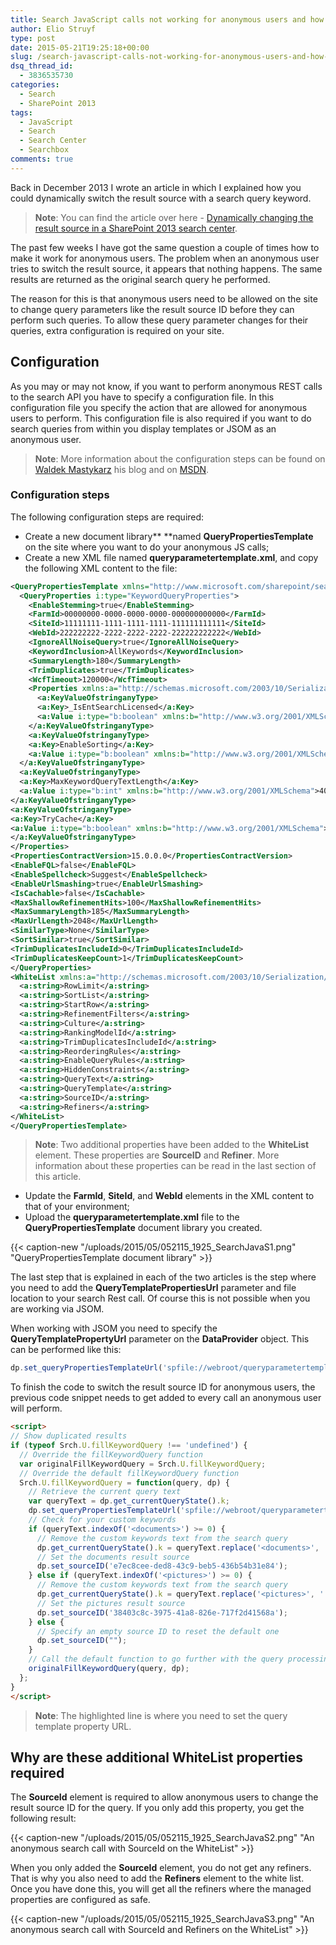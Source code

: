 ```yaml
---
title: Search JavaScript calls not working for anonymous users and how to fix it
author: Elio Struyf
type: post
date: 2015-05-21T19:25:18+00:00
slug: /search-javascript-calls-not-working-for-anonymous-users-and-how-to-fix-it/
dsq_thread_id:
  - 3836535730
categories:
  - Search
  - SharePoint 2013
tags:
  - JavaScript
  - Search
  - Search Center
  - Searchbox
comments: true
---
```


Back in December 2013 I wrote an article in which I explained how you could dynamically switch the result source with a search query keyword.

> **Note**: You can find the article over here - [Dynamically changing the result source in a SharePoint 2013 search center](https://www.eliostruyf.com/dynamically-changing-result-source-sharepoint-2013-search-center/).

The past few weeks I have got the same question a couple of times how to make it work for anonymous users. The problem when an anonymous user tries to switch the result source, it appears that nothing happens. The same results are returned as the original search query he performed.

The reason for this is that anonymous users need to be allowed on the site to change query parameters like the result source ID before they can perform such queries. To allow these query parameter changes for their queries, extra configuration is required on your site.

## Configuration

As you may or may not know, if you want to perform anonymous REST calls to the search API you have to specify a configuration file. In this configuration file you specify the action that are allowed for anonymous users to perform. This configuration file is also required if you want to do search queries from within you display templates or JSOM as an anonymous user.

> **Note**: More information about the configuration steps can be found on [Waldek Mastykarz](http://blog.mastykarz.nl/configuring-sharepoint-2013-search-rest-api-anonymous-users/) his blog and on [MSDN](https://msdn.microsoft.com/en-us/library/office/jj163876.aspx).

### Configuration steps

The following configuration steps are required:

*   Create a new document library**
**named **QueryPropertiesTemplate** on the site where you want to do your anonymous JS calls;
*   Create a new XML file named **queryparametertemplate.xml**, and copy the following XML content to the file:

```xml
<QueryPropertiesTemplate xmlns="http://www.microsoft.com/sharepoint/search/KnownTypes/2008/08" xmlns:i="http://www.w3.org/2001/XMLSchema-instance">
  <QueryProperties i:type="KeywordQueryProperties">
    <EnableStemming>true</EnableStemming>
    <FarmId>00000000-0000-0000-0000-000000000000</FarmId>
    <SiteId>11111111-1111-1111-1111-111111111111</SiteId>
    <WebId>222222222-2222-2222-2222-222222222222</WebId>
    <IgnoreAllNoiseQuery>true</IgnoreAllNoiseQuery>
    <KeywordInclusion>AllKeywords</KeywordInclusion>
    <SummaryLength>180</SummaryLength>
    <TrimDuplicates>true</TrimDuplicates>
    <WcfTimeout>120000</WcfTimeout>
    <Properties xmlns:a="http://schemas.microsoft.com/2003/10/Serialization/Arrays">
      <a:KeyValueOfstringanyType>
      <a:Key>_IsEntSearchLicensed</a:Key>
      <a:Value i:type="b:boolean" xmlns:b="http://www.w3.org/2001/XMLSchema">true</a:Value>
    </a:KeyValueOfstringanyType>
    <a:KeyValueOfstringanyType>
    <a:Key>EnableSorting</a:Key>
    <a:Value i:type="b:boolean" xmlns:b="http://www.w3.org/2001/XMLSchema">true</a:Value>
  </a:KeyValueOfstringanyType>
  <a:KeyValueOfstringanyType>
  <a:Key>MaxKeywordQueryTextLength</a:Key>
  <a:Value i:type="b:int" xmlns:b="http://www.w3.org/2001/XMLSchema">4096</a:Value>
</a:KeyValueOfstringanyType>
<a:KeyValueOfstringanyType>
<a:Key>TryCache</a:Key>
<a:Value i:type="b:boolean" xmlns:b="http://www.w3.org/2001/XMLSchema">true</a:Value>
</a:KeyValueOfstringanyType>
</Properties>
<PropertiesContractVersion>15.0.0.0</PropertiesContractVersion>
<EnableFQL>false</EnableFQL>
<EnableSpellcheck>Suggest</EnableSpellcheck>
<EnableUrlSmashing>true</EnableUrlSmashing>
<IsCachable>false</IsCachable>
<MaxShallowRefinementHits>100</MaxShallowRefinementHits>
<MaxSummaryLength>185</MaxSummaryLength>
<MaxUrlLength>2048</MaxUrlLength>
<SimilarType>None</SimilarType>
<SortSimilar>true</SortSimilar>
<TrimDuplicatesIncludeId>0</TrimDuplicatesIncludeId>
<TrimDuplicatesKeepCount>1</TrimDuplicatesKeepCount>
</QueryProperties>
<WhiteList xmlns:a="http://schemas.microsoft.com/2003/10/Serialization/Arrays">
  <a:string>RowLimit</a:string>
  <a:string>SortList</a:string>
  <a:string>StartRow</a:string>
  <a:string>RefinementFilters</a:string>
  <a:string>Culture</a:string>
  <a:string>RankingModelId</a:string>
  <a:string>TrimDuplicatesIncludeId</a:string>
  <a:string>ReorderingRules</a:string>
  <a:string>EnableQueryRules</a:string>
  <a:string>HiddenConstraints</a:string>
  <a:string>QueryText</a:string>
  <a:string>QueryTemplate</a:string>
  <a:string>SourceID</a:string>
  <a:string>Refiners</a:string>
</WhiteList>
</QueryPropertiesTemplate>
```

> **Note**: Two additional properties have been added to the **WhiteList** element. These properties are **SourceID** and **Refiner**. More information about these properties can be read in the last section of this article.

*   Update the **FarmId**, **SiteId**, and **WebId** elements in the XML content to that of your environment;
*   Upload the **queryparametertemplate.xml** file to the **QueryPropertiesTemplate** document library you created.

{{< caption-new "/uploads/2015/05/052115_1925_SearchJavaS1.png" "QueryPropertiesTemplate document library" >}}

The last step that is explained in each of the two articles is the step where you need to add the **QueryTemplatePropertiesUrl** parameter and file location to your search Rest call. Of course this is not possible when you are working via JSOM.

When working with JSOM you need to specify the **QueryTemplatePropertyUrl** parameter on the **DataProvider** object. This can be performed like this:

```javascript
dp.set_queryPropertiesTemplateUrl('spfile://webroot/queryparametertemplate.xml');
```

To finish the code to switch the result source ID for anonymous users, the previous code snippet needs to get added to every call an anonymous user will perform.

```html
<script>
// Show duplicated results
if (typeof Srch.U.fillKeywordQuery !== 'undefined') {
  // Override the fillKeywordQuery function
  var originalFillKeywordQuery = Srch.U.fillKeywordQuery;
  // Override the default fillKeywordQuery function
  Srch.U.fillKeywordQuery = function(query, dp) {
    // Retrieve the current query text
    var queryText = dp.get_currentQueryState().k;
    dp.set_queryPropertiesTemplateUrl('spfile://webroot/queryparametertemplate.xml');
    // Check for your custom keywords
    if (queryText.indexOf('<documents>') >= 0) {
      // Remove the custom keywords text from the search query
      dp.get_currentQueryState().k = queryText.replace('<documents>', '');
      // Set the documents result source
      dp.set_sourceID('e7ec8cee-ded8-43c9-beb5-436b54b31e84');
    } else if (queryText.indexOf('<pictures>') >= 0) {
      // Remove the custom keywords text from the search query
      dp.get_currentQueryState().k = queryText.replace('<pictures>', '');
      // Set the pictures result source
      dp.set_sourceID('38403c8c-3975-41a8-826e-717f2d41568a');
    } else {
      // Specify an empty source ID to reset the default one
      dp.set_sourceID("");
    }
    // Call the default function to go further with the query processing
    originalFillKeywordQuery(query, dp);
  };
}
</script>
```

> **Note**: The highlighted line is where you need to set the query template property URL.

## Why are these additional WhiteList properties required

The **SourceId** element is required to allow anonymous users to change the result source ID for the query. If you only add this property, you get the following result:

{{< caption-new "/uploads/2015/05/052115_1925_SearchJavaS2.png" "An anonymous search call with SourceId on the WhiteList" >}}

When you only added the **SourceId** element, you do not get any refiners. That is why you also need to add the **Refiners** element to the white list. Once you have done this, you will get all the refiners where the managed properties are configured as safe.

{{< caption-new "/uploads/2015/05/052115_1925_SearchJavaS3.png" "An anonymous search call with SourceId and Refiners on the WhiteList" >}}